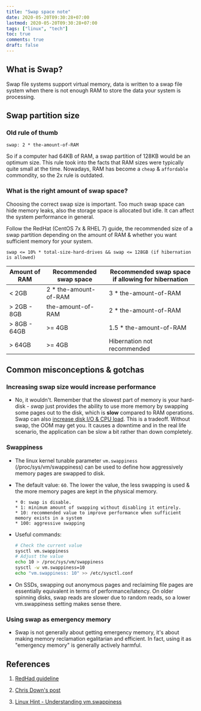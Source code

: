 ```yaml
---
title: "Swap space note"
date: 2020-05-20T09:30:28+07:00
lastmod: 2020-05-20T09:30:28+07:00
tags: ["linux", "tech"]
toc: true
comments: true
draft: false
---
```


## What is Swap?

Swap file systems support virtual memory, data is written to a swap file system when there is not enough RAM to store the data your system is processing.

## Swap partition size

### Old rule of thumb

```
swap: 2 * the-amount-of-RAM
```

So if a computer had 64KB of RAM, a swap partition of 128KB would be an optimum size. This rule took into the facts that RAM sizes were typically quite small at the time. Nowadays, RAM has become a `cheap` & `affordable` commondity, so the 2x rule is outdated.

### What is the right amount of swap space?

Choosing the correct swap size is important. Too much swap space can hide memory leaks, also the storage space is allocated but idle. It can affect the system performance in general.

Follow the RedHat (CentOS 7x & RHEL 7) guide, the recommended size of a swap partition depending on the amount of RAM & whether you want sufficient memory for your system.

```
swap <= 10% * total-size-hard-drives && swap <= 128GB (if hibernation is allowed)
```

| Amount of RAM | Recommended swap space | Recommended swap space if allowing for hibernation |
| ------------- | ---------------------- | -------------------------------------------------- |
| < 2GB         | 2 \* the-amount-of-RAM | 3 \* the-amount-of-RAM                             |
| > 2GB - 8GB   | the-amount-of-RAM      | 2 \* the-amount-of-RAM                             |
| > 8GB - 64GB  | >= 4GB                 | 1.5 \* the-amount-of-RAM                           |
| > 64GB        | >= 4GB                 | Hibernation not recommended                        |

## Common misconceptions & gotchas

### Increasing swap size would increase performance

- No, it wouldn't. Remember that the slowest part of memory is your hard-disk - _swap_ just provides the ability to use more memory by swapping some pages out to the disk, which is **slow** compared to RAM operations. Swap can also [increase disk I/O & CPU load](https://askubuntu.com/questions/367881/does-swap-file-usage-increase-disk-i-o-and-cpu-load). This is a tradeoff. Without swap, the OOM may get you. It causes a downtime and in the real life scenario, the application can be slow a bit rather than down completely.

### Swappiness

- The linux kernel tunable parameter `vm.swappiness` (/proc/sys/vm/swappiness) can be used to define how aggressively memory pages are swapped to disk.
- The default value: `60`. The lower the value, the less swapping is used & the more memory pages are kept in the physical memory.

  ```
  * 0: swap is disable.
  * 1: minimum amount of swapping without disabling it entirely.
  * 10: recommended value to improve performance when sufficient memory exists in a system
  * 100: aggressive swapping
  ```

- Useful commands:

  ```bash
  # Check the current value
  sysctl vm.swappiness
  # Adjust the value
  echo 10 > /proc/sys/vm/swappiness
  sysctl -w vm.swappiness=10
  echo "vm.swappiness: 10" >> /etc/sysctl.conf
  ```

- On SSDs, swapping out anonymous pages and reclaiming file pages are essentially equivalent in terms of performance/latency. On older spinning disks, swap reads are slower due to random reads, so a lower vm.swappiness setting makes sense there.

### Using swap as emergency memory

- Swap is not generally about getting emergency memory, it's about making memory reclamation egalitarian and efficient. In fact, using it as "emergency memory" is generally actively harmful.

## References

1. [RedHad guideline](https://access.redhat.com/documentation/en-us/red_hat_enterprise_linux/7/html/installation_guide/sect-disk-partitioning-setup-x86#sect-recommended-partitioning-scheme-x86)

2. [Chris Down's post](https://chrisdown.name/2018/01/02/in-defence-of-swap.html)

3. [Linux Hint - Understanding vm.swappiness](https://linuxhint.com/understanding_vm_swappiness/)
